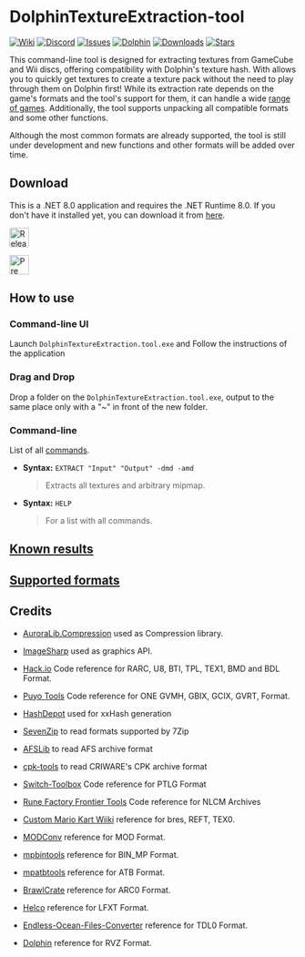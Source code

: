 # DolphinTextureExtraction-tool
[![Wiki](https://img.shields.io/badge/Wiki-grey)](https://github.com/Venomalia/DolphinTextureExtraction-tool/wiki)
[![Discord](https://img.shields.io/badge/Discord-blue?logo=Discord&logoColor=fff)](https://discord.gg/vtNRNxahTw)
[![Issues](https://img.shields.io/github/issues/Venomalia/DolphinTextureExtraction-tool?color=orange)](https://github.com/Venomalia/DolphinTextureExtraction-tool/issues)
[![Dolphin](https://img.shields.io/badge/Dolphin-Forum-88e)](https://forums.dolphin-emu.org/Thread-textureextraction-tool-v0-8-2-6)
[![Downloads](https://img.shields.io/github/downloads/Venomalia/DolphinTextureExtraction-tool/total?color=907&label=Downloads)](https://github.com/Venomalia/DolphinTextureExtraction-tool/releases)
[![Stars](https://img.shields.io/github/stars/Venomalia/DolphinTextureExtraction-tool?color=990&label=Stars)](https://github.com/Venomalia/DolphinTextureExtraction-tool/stargazers)

This command-line tool is designed for extracting textures from GameCube and Wii discs, offering compatibility with Dolphin's texture hash.
With allows you to quickly get textures to create a texture pack  without the need to play through them on Dolphin first!
While its extraction rate depends on the game's formats and the tool's support for them, it can handle a wide [range of games](https://github.com/Venomalia/DolphinTextureExtraction-tool/wiki/Known-results).
Additionally, the tool supports unpacking all compatible formats and some other functions. 

Although the most common formats are already supported, the tool is still under development and new functions and other formats will be added over time.

## Download
This is a .NET 8.0 application and requires the .NET Runtime 8.0. If you don't have it installed yet, you can download it from [here](https://dotnet.microsoft.com/en-us/download/dotnet/8.0).

[<img src="https://img.shields.io/github/v/release/Venomalia/DolphinTextureExtraction-tool?style=for-the-badge" alt="Release Download" height="34"/>](https://github.com/Venomalia/DolphinTextureExtraction-tool/releases/latest)

[<img src="https://img.shields.io/github/v/release/Venomalia/DolphinTextureExtraction-tool?include_prereleases&sort=semver&label=prerelease&style=for-the-badge" alt="Pre releases Download" height="34"/>](https://github.com/Venomalia/DolphinTextureExtraction-tool/releases/)

## How to use

### Command-line UI
Launch `DolphinTextureExtraction.tool.exe` and
Follow the instructions of the application

### Drag and Drop
Drop a folder on the `DolphinTextureExtraction.tool.exe`,
output to the same place only with a "~" in front of the new folder.

### Command-line
List of all [commands](https://github.com/Venomalia/DolphinTextureExtraction-tool/wiki/Command-Line-Commands).

- **Syntax:** `EXTRACT "Input" "Output" -dmd -amd`
   > Extracts all textures and arbitrary mipmap.

- **Syntax:** `HELP`
   > For a list with all commands.

## [Known results](https://github.com/Venomalia/DolphinTextureExtraction-tool/wiki/Known-results)

## [Supported formats](https://github.com/Venomalia/DolphinTextureExtraction-tool/wiki/Supported-formats)

## Credits
 
- [AuroraLib.Compression](https://github.com/Venomalia/AuroraLib.Compression) used as Compression library.

- [ImageSharp](https://github.com/SixLabors/ImageSharp) used as graphics API.

- [Hack.io](https://github.com/SuperHackio/Hack.io) Code reference for RARC, U8, BTI, TPL, TEX1, BMD and BDL Format.

- [Puyo Tools](https://github.com/nickworonekin/puyotools) Code reference for ONE GVMH, GBIX, GCIX, GVRT, Format.

- [HashDepot](https://github.com/ssg/HashDepot) used for xxHash generation

- [SevenZip](https://github.com/adoconnection/SevenZipExtractor) to read formats supported by 7Zip
	
- [AFSLib](https://github.com/MaikelChan/AFSLib) to read AFS archive format

- [cpk-tools](https://github.com/ConnorKrammer/cpk-tools) to read CRIWARE's CPK archive format
	
- [Switch-Toolbox](https://github.com/KillzXGaming/Switch-Toolbox/blob/12dfbaadafb1ebcd2e07d239361039a8d05df3f7/File_Format_Library/FileFormats/NLG/MarioStrikers/StrikersRLT.cs) Code reference for PTLG Format
	
- [Rune Factory Frontier Tools](https://github.com/master801/Rune-Factory-Frontier-Tools) Code reference for NLCM Archives
	
- [Custom Mario Kart Wiiki](https://wiki.tockdom.com/wiki/BRRES_(File_Format)) reference for bres, REFT, TEX0.
	
- [MODConv](https://github.com/intns/MODConv) reference for MOD Format.
	
- [mpbintools](https://github.com/gamemasterplc/mpbintools) reference for BIN_MP Format.
	
- [mpatbtools](https://github.com/gamemasterplc/mpatbtools) reference for ATB Format.

- [BrawlCrate](https://github.com/soopercool101/BrawlCrate) reference for ARC0 Format.

- [Helco](https://github.com/Helco/Pitfall) reference for LFXT Format.

- [Endless-Ocean-Files-Converter](https://github.com/NiV-L-A/Endless-Ocean-Files-Converter) reference for TDL0 Format.

- [Dolphin](https://github.com/dolphin-emu/dolphin/blob/master/docs/WiaAndRvz.md) reference for RVZ Format.
